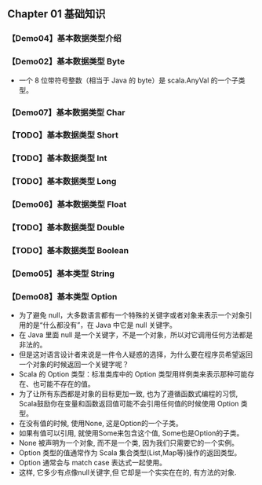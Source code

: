 ## Chapter 01 基础知识

### 【Demo04】基本数据类型介绍

### 【Demo02】基本数据类型 Byte

- 一个 8 位带符号整数（相当于 Java 的 byte）是 scala.AnyVal 的一个子类型。

### 【Demo07】基本数据类型 Char

### 【TODO】基本数据类型 Short

### 【TODO】基本数据类型 Int

### 【TODO】基本数据类型 Long

### 【Demo06】基本数据类型 Float

### 【TODO】基本数据类型 Double

### 【TODO】基本数据类型 Boolean

### 【Demo05】基本类型 String

### 【Demo08】基本类型 Option

- 为了避免 null，大多数语言都有一个特殊的关键字或者对象来表示一个对象引用的是“什么都没有”，在 Java 中它是 null 关键字。
- 在 Java 里面 null 是一个关键字，不是一个对象，所以对它调用任何方法都是非法的。
- 但是这对语言设计者来说是一件令人疑惑的选择，为什么要在程序员希望返回一个对象的时候返回一个关键字呢？
- Scala 的 Option 类型：标准类库中的 Option 类型用样例类来表示那种可能存在、也可能不存在的值。
- 为了让所有东西都是对象的目标更加一致, 也为了遵循函数式编程的习惯, Scala鼓励你在变量和函数返回值可能不会引用任何值的时候使用 Option 类型。
- 在没有值的时候, 使用None, 这是Option的一个子类。
- 如果有值可以引用, 就使用Some来包含这个值, Some也是Option的子类。
- None 被声明为一个对象, 而不是一个类, 因为我们只需要它的一个实例。
- Option 类型的值通常作为 Scala 集合类型(List,Map等)操作的返回类型。
- Option 通常会与 match case 表达式一起使用。
- 这样, 它多少有点像null关键字,但 它却是一个实实在在的, 有方法的对象.
